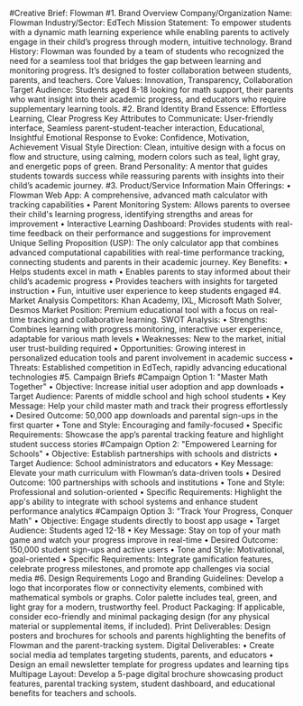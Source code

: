 #Creative Brief: Flowman
#1. Brand Overview
Company/Organization Name: Flowman
Industry/Sector: EdTech
Mission Statement: To empower students with a dynamic math learning experience while enabling parents to actively engage in their child’s progress through modern, intuitive technology.
Brand History: Flowman was founded by a team of students  who recognized the need for a seamless tool that bridges the gap between learning and monitoring progress. It’s designed to foster collaboration between students, parents, and teachers.
Core Values: Innovation, Transparency, Collaboration
Target Audience: Students aged 8-18 looking for math support, their parents who want insight into their academic progress, and educators who require supplementary learning tools.
#2. Brand Identity
Brand Essence: Effortless Learning, Clear Progress
Key Attributes to Communicate: User-friendly interface, Seamless parent-student-teacher interaction, Educational, Insightful
Emotional Response to Evoke: Confidence, Motivation, Achievement
Visual Style Direction: Clean, intuitive design with a focus on flow and structure, using calming, modern colors such as teal, light gray, and energetic pops of green.
Brand Personality: A mentor that guides students towards success while reassuring parents with insights into their child’s academic journey.
#3. Product/Service Information
Main Offerings:
•	Flowman Web App: A comprehensive, advanced math calculator with tracking capabilities
•	Parent Monitoring System: Allows parents to oversee their child's learning progress, identifying strengths and areas for improvement
•	Interactive Learning Dashboard: Provides students with real-time feedback on their performance and suggestions for improvement
Unique Selling Proposition (USP): The only calculator app that combines advanced computational capabilities with real-time performance tracking, connecting students and parents in their academic journey.
Key Benefits:
•	Helps students excel in math
•	Enables parents to stay informed about their child’s academic progress
•	Provides teachers with insights for targeted instruction
•	Fun, intuitive user experience to keep students engaged
#4. Market Analysis
Competitors: Khan Academy, IXL, Microsoft Math Solver, Desmos
Market Position: Premium educational tool with a focus on real-time tracking and collaborative learning.
SWOT Analysis:
•	Strengths: Combines learning with progress monitoring, interactive user experience, adaptable for various math levels
•	Weaknesses: New to the market, initial user trust-building required
•	Opportunities: Growing interest in personalized education tools and parent involvement in academic success
•	Threats: Established competition in EdTech, rapidly advancing educational technologies
#5. Campaign Briefs
#Campaign Option 1: "Master Math Together"
•	Objective: Increase initial user adoption and app downloads
•	Target Audience: Parents of middle school and high school students
•	Key Message: Help your child master math and track their progress effortlessly
•	Desired Outcome: 50,000 app downloads and parental sign-ups in the first quarter
•	Tone and Style: Encouraging and family-focused
•	Specific Requirements: Showcase the app’s parental tracking feature and highlight student success stories
#Campaign Option 2: "Empowered Learning for Schools"
•	Objective: Establish partnerships with schools and districts
•	Target Audience: School administrators and educators
•	Key Message: Elevate your math curriculum with Flowman’s data-driven tools
•	Desired Outcome: 100 partnerships with schools and institutions
•	Tone and Style: Professional and solution-oriented
•	Specific Requirements: Highlight the app's ability to integrate with school systems and enhance student performance analytics
#Campaign Option 3: "Track Your Progress, Conquer Math"
•	Objective: Engage students directly to boost app usage
•	Target Audience: Students aged 12-18
•	Key Message: Stay on top of your math game and watch your progress improve in real-time
•	Desired Outcome: 150,000 student sign-ups and active users
•	Tone and Style: Motivational, goal-oriented
•	Specific Requirements: Integrate gamification features, celebrate progress milestones, and promote app challenges via social media
#6. Design Requirements
Logo and Branding Guidelines: Develop a logo that incorporates flow or connectivity elements, combined with mathematical symbols or graphs. Color palette includes teal, green, and light gray for a modern, trustworthy feel.
Product Packaging: If applicable, consider eco-friendly and minimal packaging design (for any physical material or supplemental items, if included).
Print Deliverables: Design posters and brochures for schools and parents highlighting the benefits of Flowman and the parent-tracking system.
Digital Deliverables:
•	Create social media ad templates targeting students, parents, and educators
•	Design an email newsletter template for progress updates and learning tips
Multipage Layout: Develop a 5-page digital brochure showcasing product features, parental tracking system, student dashboard, and educational benefits for teachers and schools.

